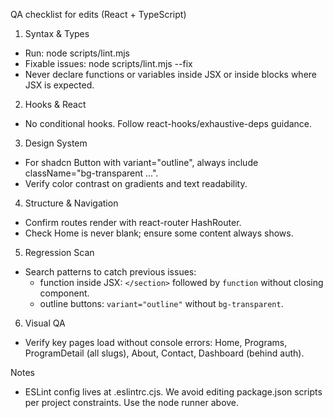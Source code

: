 QA checklist for edits (React + TypeScript)

1) Syntax & Types
- Run: node scripts/lint.mjs
- Fixable issues: node scripts/lint.mjs --fix
- Never declare functions or variables inside JSX or inside blocks where JSX is expected.

2) Hooks & React
- No conditional hooks. Follow react-hooks/exhaustive-deps guidance.

3) Design System
- For shadcn Button with variant="outline", always include className="bg-transparent ...".
- Verify color contrast on gradients and text readability.

4) Structure & Navigation
- Confirm routes render with react-router HashRouter.
- Check Home is never blank; ensure some content always shows.

5) Regression Scan
- Search patterns to catch previous issues:
  - function inside JSX: `</section>` followed by `function` without closing component.
  - outline buttons: `variant="outline"` without `bg-transparent`.

6) Visual QA
- Verify key pages load without console errors: Home, Programs, ProgramDetail (all slugs), About, Contact, Dashboard (behind auth).

Notes
- ESLint config lives at .eslintrc.cjs. We avoid editing package.json scripts per project constraints. Use the node runner above.